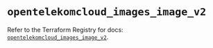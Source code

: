 # `opentelekomcloud_images_image_v2`

Refer to the Terraform Registry for docs: [`opentelekomcloud_images_image_v2`](https://registry.terraform.io/providers/opentelekomcloud/opentelekomcloud/1.36.10/docs/resources/images_image_v2).
